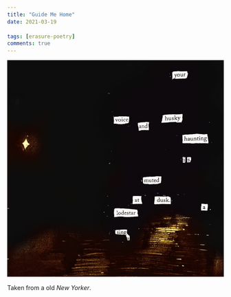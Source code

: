 ```yaml
---
title: "Guide Me Home"
date: 2021-03-19

tags: [erasure-poetry]
comments: true
---
```


<img src="/assets/images/articles/2021/guidemehome.jpeg" class="responsive"><br>

Taken from a old *New Yorker*.